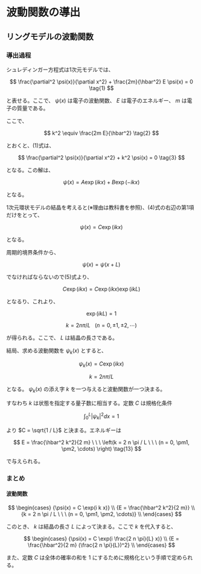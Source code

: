 # 波動関数の導出

## リングモデルの波動関数

### 導出過程

シュレディンガー方程式は1次元モデルでは、

$$
\frac{\partial^2 \psi(x)}{\partial x^2} + \frac{2m}{\hbar^2} E \psi(x) = 0 \tag{1}
$$

と表せる。ここで、 $\psi(x)$ は電子の波動関数、 $E$ は電子のエネルギー、 $m$ は電子の質量である。

ここで、

$$
k^2 \equiv \frac{2m E}{\hbar^2} \tag{2}
$$

とおくと、(1)式は、

$$
\frac{\partial^2 \psi(x)}{\partial x^2} + k^2 \psi(x) = 0 \tag{3}
$$

となる。この解は、

$$
\psi(x) = A \exp(i k x) + B \exp(-i k x) \tag{4}
$$

となる。

1次元環状モデルの結晶を考えると(※理由は教科書を参照)、(4)式の右辺の第1項だけをとって、

$$
\psi(x) = C \exp(i k x) \tag{5}
$$

となる。

周期的境界条件から、

$$
\psi(x) = \psi(x + L) \tag{6}
$$

でなければならないので(5)式より、

$$
C \exp(i k x) = C \exp(i k x) \exp(i k L) \tag{7}
$$

となるり、これより、

$$
\exp(i k L) = 1 \tag{8}
$$

$$
k = 2 n \pi / L \ \ \ (n = 0, \pm1, \pm2, \cdots) \tag{9}
$$

が得られる。ここで、 $L$ は結晶の長さである。

結局、求める波動関数を $\psi_k(x)$ とすると、

$$
\psi_k(x) = C \exp(i k x) \tag{10}
$$

$$
k = 2 n \pi / L \tag{11}
$$

となる。 $\psi_k(x)$ の添え字 $k$ を一つ与えると波動関数が一つ決まる。

すなわち $k$ は状態を指定する量子数に相当する。定数 $C$ は規格化条件

$$
\int_{0}^{L} |\psi_k|^2 dx = 1 \tag{12}
$$

より $C = \sqrt{1 / L}$ と決まる。エネルギーは

$$
E = \frac{\hbar^2 k^2}{2 m} \ \ \ \left(k = 2 n \pi / L \ \ \ (n = 0, \pm1, \pm2, \cdots) \right) \tag{13}
$$

で与えられる。

### まとめ

#### 波動関数

$$
\begin{cases}
    {\psi(x) = C \exp(i k x)} \\
    {E = \frac{\hbar^2 k^2}{2 m}} \\
    {k = 2 n \pi / L \ \ \ (n = 0, \pm1, \pm2, \cdots)} \\
\end{cases}
$$

このとき、 $k$ は結晶の長さ $L$ によって決まる。ここで $k$ を代入すると、

$$
\begin{cases}
    {\psi(x) = C \exp(i \frac{2 n \pi}{L} x)} \\
    {E = \frac{\hbar^2}{2 m} (\frac{2 n \pi}{L})^2} \\
\end{cases}
$$

また、定数 $C$ は全体の確率の和を $1$ にするために規格化という手順で定められる。
